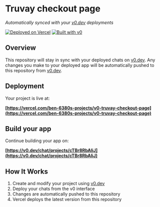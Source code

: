 # Truvay checkout page

*Automatically synced with your [v0.dev](https://v0.dev) deployments*

[![Deployed on Vercel](https://img.shields.io/badge/Deployed%20on-Vercel-black?style=for-the-badge&logo=vercel)](https://vercel.com/ben-6380s-projects/v0-truvay-checkout-page)
[![Built with v0](https://img.shields.io/badge/Built%20with-v0.dev-black?style=for-the-badge)](https://v0.dev/chat/projects/cTBr8RbAliJ)

## Overview

This repository will stay in sync with your deployed chats on [v0.dev](https://v0.dev).
Any changes you make to your deployed app will be automatically pushed to this repository from [v0.dev](https://v0.dev).

## Deployment

Your project is live at:

**[https://vercel.com/ben-6380s-projects/v0-truvay-checkout-page](https://vercel.com/ben-6380s-projects/v0-truvay-checkout-page)**

## Build your app

Continue building your app on:

**[https://v0.dev/chat/projects/cTBr8RbAliJ](https://v0.dev/chat/projects/cTBr8RbAliJ)**

## How It Works

1. Create and modify your project using [v0.dev](https://v0.dev)
2. Deploy your chats from the v0 interface
3. Changes are automatically pushed to this repository
4. Vercel deploys the latest version from this repository
